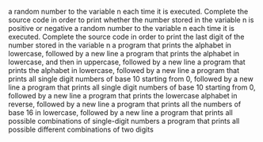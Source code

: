 a random number to the variable n each time it is executed. Complete the source code in order to print whether the number stored in the variable n is positive or negative
a random number to the variable n each time it is executed. Complete the source code in order to print the last digit of the number stored in the variable n
a program that prints the alphabet in lowercase, followed by a new line
a program that prints the alphabet in lowercase, and then in uppercase, followed by a new line
a program that prints the alphabet in lowercase, followed by a new line
a program that prints all single digit numbers of base 10 starting from 0, followed by a new line
a program that prints all single digit numbers of base 10 starting from 0, followed by a new line
a program that prints the lowercase alphabet in reverse, followed by a new line
a program that prints all the numbers of base 16 in lowercase, followed by a new line
a program that prints all possible combinations of single-digit numbers
 a program that prints all possible different combinations of two digits
